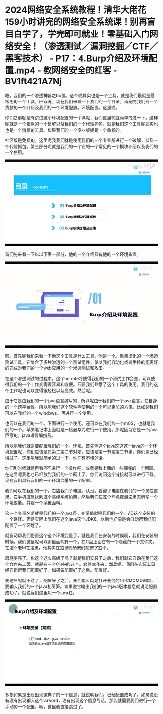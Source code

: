 # 2024网络安全系统教程！清华大佬花159小时讲完的网络安全系统课！别再盲目自学了，学完即可就业！零基础入门网络安全！（渗透测试／漏洞挖掘／CTF／黑客技术） - P17：4.Burp介绍及环境配置.mp4 - 教网络安全的红客 - BV1ft421A7Nj

嗯。我们的一个渗透神器之bo位。这个呢其实也是一个工具，就是我们最就是最常用的一个工具。应该说。现在我们来看一下我们的一个目录。首先呢我们的一个货款的一个介绍及我们的一个环境配置。环境配置。这里呢。

你们之前呢是有讲过这个环境配置的一个课呢，我们这里呢就简单的过一下。这样呢就是一个报款的一个破解以及我们的一个代理抓包。就是我们这个工具呢就实也也是一个消费的工具。如果我们的一个专业版呢是一个收费的。

社区版是免费的。这里呢我我们就是使用我们的一个专业版进行一个破解，以及一个代理抓包。第三部分呢就是我们的一个它的一个常见的一个模块介绍以及我们的一个使用。



![](img/bc926f17d326cb639ab3de535de62f48_1.png)

首们先来看一下以以下第一部分，他的一个介绍及有他的一个环境备置。

![](img/bc926f17d326cb639ab3de535de62f48_3.png)

嗯。首先呢我们来看一下他这个工具是什么工具。他是一个。集集成化的一个渗透测试工具，它集合了多种渗透的一个测试组件，使以我们自动化或者手控的能更好的完成对我们的一个web应用的一个渗透测试和攻击。

在这个渗透测试的过程中。这个bo rate将使得我们的一个测试工作会变，可以使得我们的一个工作变得很容易和方便。只要我们熟悉了这个工具的使用。我们的这个工作呢也可以变得很轻松以及高效。然后呢。

由于它是由我们的一个java语言编写的，所以呢由于我们的一个java语言，它自身的一个跨平台性。所以呢我们这个软件呢使用的一个可以更加的方便。比如说我们可以在我们的一个windows。再进行一个使用。

也可以在我们的一个。下面进行一个使用。还可以在我们的一个mOS，也就是我们的一个。苹果笔记本上面就是一格曼华为进行一个使用。那呢因为它是一个java巨写的。java语言编携的。

所以呢我们就需要配置我们的一个。环境。首先呢这个java这这这个java的一个环境配置呢，你们应该是在第二第二节对吧，应该是第一节是第二节课，你们是已经讲过了。这里呢我就简单的过一下。你们有不懂的话。

你们到时候就是再看PPT进行一个操作吧，或者是看上面的一些课程的一个回顾。在这里呢我也也已经放到我们的一个网上了。你们访问这个链接就可以进行下载。现在我们具行我们的一个环境变量的一个配置。

我们可以在我们的一个。右店我们子电脑。认没。要键子电脑在我们的一个属性这里。在手机这里找到这个高级系统设置。然后我们在这个环境变量这里去听写一个环境变量。并建一个系统面料。

这一个变量名呢就是我们的一个java号，变量值就是我们的一个。AD这个安装的一个路径。但是实际上我们在这个java这个JDK8。以后他好像是会自动帮我们配配置了一个环境了。

就自动帮我们配置这个这个环境变量了。就是我们在安装的时候啊，我们在安装的时候。我们这里呢可以那里面呢有一个。在C盘上面它有一个隐藏的一个文件夹。在这个老M在这里，他其实在这里呢给我们配置了这个。

房庭变亮了。你这个这么高级了吗？就是我们安装了之后，我们就它自动在我们这个文件夹上面，就是有一个Olele的这个。文件文件夹，然后呢，我们在实际上已经自动帮我们配置好了。如果说配置好了之后。配置好。

我这里呢就不讲了，配置好了之后，我们输入就是打开我们的1个CMCMD窗口，要输入我们的一个java杠莴笋。如果说它输出我们的一个java版本信息就说明配置成功了。就说我们这里呢一个java杠。



![](img/bc926f17d326cb639ab3de535de62f48_5.png)

多损如果是出现出现这样子的一个信息，就说明我们。已经配置成功了。如果说没有没有出现输入这个vaword，没有出现这个信息的话，那么就需要我们进行一个手动的一个配置。啊，这里我直接跳过了。

